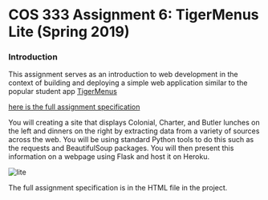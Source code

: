 # COS 333 Assignment 6: TigerMenus Lite (Spring 2019)


### Introduction

This assignment serves as an introduction to web development in the context of building and deploying a simple web application similar to the popular student app [TigerMenus](https://tigermenus.herokuapp.com/)

[here is the full assignment specification](http://htmlpreview.github.io/?https://github.com/axu2/tiger-menus-lite/blob/master/specification/COS%20333%20Assignment%205%20(Spring%202018).html)

You will creating a site that displays Colonial, Charter, and Butler lunches on the left and dinners on the right by extracting data from a variety of sources across the web. You will be using standard Python tools to do this such as the requests and BeautifulSoup packages. You will then present this information on a webpage using Flask and host it on Heroku.

![lite](https://github.com/axu2/tiger-menus-lite/blob/master/specification/lite.png?raw=true)

The full assignment specification is in the HTML file in the project.


